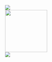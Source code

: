 <div align="left">
	<img src="https://metrics.lecoq.io/kid1110?template=classic&config.timezone=Asia%2FShanghai">
</div>

<div align="left">
	<img height="137px" src="https://github-readme-stats.vercel.app/api?username=kid1110&show_icons=true&theme=radical" />
</div>

<div align="left">
	<img  src="https://github-readme-stats.vercel.app/api/top-langs/?username=kid1110&&&show_icons=true&theme=radical" />
</div>


